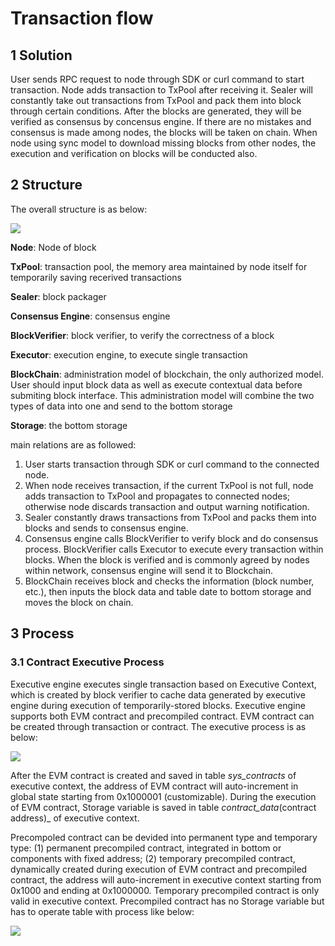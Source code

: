 # Transaction flow

## 1 Solution

User sends RPC request to node through SDK or curl command to start transaction. Node adds transaction to TxPool after receiving it. Sealer will constantly take out transactions from TxPool and pack them into block through certain conditions. After the blocks are generated, they will be verified as consensus by concensus engine. If there are no mistakes and consensus is made among nodes, the blocks will be taken on chain. When node using sync model to download missing blocks from other nodes, the execution and verification on blocks will be conducted also. 

## 2 Structure
The overall structure is as below:

![](../../../images/architecture/transaction_stream.png)

**Node**: Node of block

**TxPool**: transaction pool, the memory area maintained by node itself for temporarily saving recerived transactions

**Sealer**: block packager 

**Consensus Engine**: consensus engine

**BlockVerifier**: block verifier, to verify the correctness of a block

**Executor**: execution engine, to execute single transaction

**BlockChain**: administration model of blockchain, the only authorized model. User should input block data as well as execute contextual data before submiting block interface. This administration model will combine the two types of data into one and send to the bottom storage

**Storage**: the bottom storage

main relations are as followed:

 1. User starts transaction through SDK or curl command to the connected node.
 2. When node receives transaction, if the current TxPool is not full, node adds transaction to TxPool and propagates to connected nodes; otherwise node discards transaction and output warning notification. 
 3. Sealer constantly draws transactions from TxPool and packs them into blocks and sends to consensus engine.
 4. Consensus engine calls BlockVerifier to verify block and do consensus process. BlockVerifier calls Executor to execute every transaction within blocks. When the block is verified and is commonly agreed by nodes within network, consensus engine will send it to Blockchain.
 5. BlockChain receives block and checks the information (block number, etc.), then inputs the block data and table date to bottom storage and moves the block on chain.

## 3 Process

### 3.1 Contract Executive Process

Executive engine executes single transaction based on Executive Context, which is created by block verifier to cache data generated by executive engine during execution of temporarily-stored blocks. Executive engine supports both EVM contract and precompiled contract. EVM contract can be created through transaction or contract. The executive process is as below:

![](../../../images/architecture/EVM_contract_execution.png)

After the EVM contract is created and saved in table _sys_contracts_ of executive context, the address of EVM contract will auto-increment in global state starting from 0x1000001 (customizable). During the execution of EVM contract, Storage variable is saved in table _contract_data_(contract address)_ of executive context.

Precompoled contract can be devided into permanent type and temporary type: (1) permanent precompiled contract, integrated in bottom or components with fixed address; (2) temporary precompiled contract, dynamically created during execution of EVM contract and precompiled contract, the address will auto-increment in executive context starting from 0x1000 and ending at 0x1000000. Temporary precompiled contract is only valid in executive context. Precompiled contract has no Storage variable but has to operate table with process like below:

![](../../../images/architecture/precompiled_contract_execution.png)
